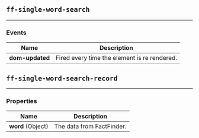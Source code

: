 ## `ff-single-word-search`
___
### Events
| Name | Description |
| ---- | ----------- |
| **dom-updated** | Fired every time the element is re rendered. |

## `ff-single-word-search-record`
___
### Properties
| Name | Description |
| ---- | ----------- |
| **word**&nbsp;(Object) | The data from FactFinder. | 
